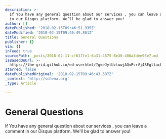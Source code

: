 ```yaml
---
description: >-
  If You have any general question about our services , you can leave a comment 
  in our Disqus platform. We’ll be glad to answer you!
author: []
datePublished: '2018-02-15T09:46:51.935Z'
dateModified: '2018-02-15T09:46:49.861Z'
title: General Questions
publisher: {}
via: {}
inFeed: true
sourcePath: _posts/2018-02-11-cf637fe1-6a31-4575-8e30-406a3dee98e7.md
isBasedOnUrl: >-
  https://the-grid.github.io/ed-userhtml/?g=eJytUctuwjAQvPcrVj4BEgltacUjSaVSIdGqEhKH9oaMYxIjx7ayDiYg_r0uIARceultd2d2POON0FAFaGvJY5IKNJLWA6UVH5Kk1WpF4S-e3EXISmEs2Np4nuUbG67omh6nBCRVWUUzD11ORRoTo-oNfxPIKsSJfUcCWLKY5NYaHIShcy44UALMaapdwHQRTm92ghUakngrB91_MzNRwov3evfP3T5JbFnDDta0hK1ZuLnjiy-RZtyOpODKfvAaYiBqvBp_B5-PnS7bjjvmSfRl5zUjw8PetbqnK-7gOkujObyhBcK7aJCTCw_vgVHLcmjwJuz2F6GVPpURhbzkyz8-8fxC23eFj9DGGi0vXipbzFFXJeOxc2ykUz7zJ56WutBWaPVAoOQyJkovtZTakcRDS47oMSphdBSD2UEsCqm_y9nZD8hS0p0
starred: false
datePublishedOriginal: '2018-02-15T09:46:43.337Z'
_context: 'http://schema.org'
_type: Article

---
```

# General Questions

If You have any general question about our services , you can leave a comment in our Disqus platform. We'll be glad to answer you!